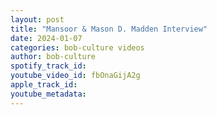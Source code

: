 ```yaml
---
layout: post
title: "Mansoor & Mason D. Madden Interview"
date: 2024-01-07
categories: bob-culture videos
author: bob-culture
spotify_track_id: 
youtube_video_id: fbOnaGijA2g
apple_track_id: 
youtube_metadata: 
---
```


